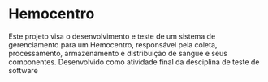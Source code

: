 # Hemocentro
Este projeto visa o desenvolvimento e teste de um sistema de gerenciamento para um Hemocentro, responsável pela coleta, processamento, armazenamento e distribuição de sangue e seus componentes. Desenvolvido como atividade final da desciplina de teste de software

